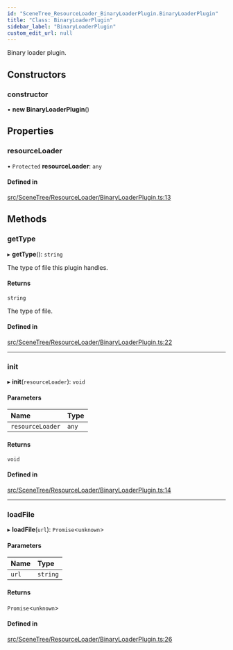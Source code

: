 ```yaml
---
id: "SceneTree_ResourceLoader_BinaryLoaderPlugin.BinaryLoaderPlugin"
title: "Class: BinaryLoaderPlugin"
sidebar_label: "BinaryLoaderPlugin"
custom_edit_url: null
---
```




Binary loader plugin.

## Constructors

### constructor

• **new BinaryLoaderPlugin**()

## Properties

### resourceLoader

• `Protected` **resourceLoader**: `any`

#### Defined in

[src/SceneTree/ResourceLoader/BinaryLoaderPlugin.ts:13](https://github.com/ZeaInc/zea-engine/blob/1fac85723/src/SceneTree/ResourceLoader/BinaryLoaderPlugin.ts#L13)

## Methods

### getType

▸ **getType**(): `string`

The type of file this plugin handles.

#### Returns

`string`

The type of file.

#### Defined in

[src/SceneTree/ResourceLoader/BinaryLoaderPlugin.ts:22](https://github.com/ZeaInc/zea-engine/blob/1fac85723/src/SceneTree/ResourceLoader/BinaryLoaderPlugin.ts#L22)

___

### init

▸ **init**(`resourceLoader`): `void`

#### Parameters

| Name | Type |
| :------ | :------ |
| `resourceLoader` | `any` |

#### Returns

`void`

#### Defined in

[src/SceneTree/ResourceLoader/BinaryLoaderPlugin.ts:14](https://github.com/ZeaInc/zea-engine/blob/1fac85723/src/SceneTree/ResourceLoader/BinaryLoaderPlugin.ts#L14)

___

### loadFile

▸ **loadFile**(`url`): `Promise`<`unknown`\>

#### Parameters

| Name | Type |
| :------ | :------ |
| `url` | `string` |

#### Returns

`Promise`<`unknown`\>

#### Defined in

[src/SceneTree/ResourceLoader/BinaryLoaderPlugin.ts:26](https://github.com/ZeaInc/zea-engine/blob/1fac85723/src/SceneTree/ResourceLoader/BinaryLoaderPlugin.ts#L26)


